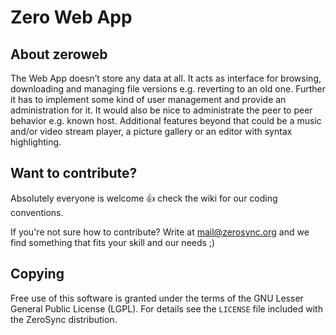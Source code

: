 Zero Web App
=======

## About zeroweb

The Web App doesn’t store any data at all. It acts as interface for browsing, downloading and managing file versions e.g. reverting to an old one. Further it has to implement some kind of user management and provide an administration for it. It would also be nice to administrate the peer to peer behavior e.g. known host. Additional features beyond that could be a music and/or video stream player, a picture gallery or an editor with syntax highlighting.

## Want to contribute?

Absolutely everyone is welcome :+1: check the wiki for our coding conventions.

If you're not sure how to contribute? Write at mail@zerosync.org and we find something that fits your skill and our needs ;)

## Copying

Free use of this software is granted under the terms of the GNU Lesser General
Public License (LGPL). For details see the `LICENSE` file included with the ZeroSync distribution.
